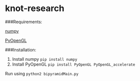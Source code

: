 # knot-research

###Requirements:

[numpy](www.numpy.org)

[PyOpenGL](http://pyopengl.sourceforge.net/)

###Installation:

1. Install numpy
```pip install numpy```
2. Install PyOpenGL
```pip install PyOpenGL PyOpenGL_accelerate```

Run using `python2 bipyramidMain.py`
